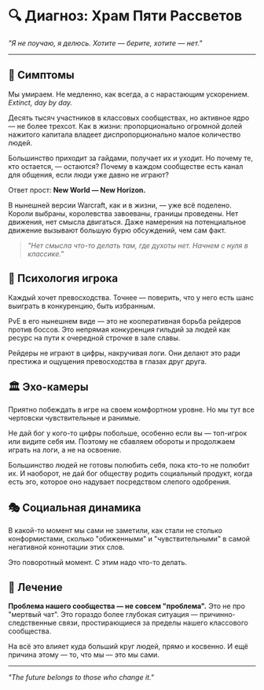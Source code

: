 # 🔍 Диагноз: Храм Пяти Рассветов

*"Я не поучаю, я делюсь. Хотите — берите, хотите — нет."*

---

## 🏥 Симптомы

Мы умираем. Не медленно, как всегда, а с нарастающим ускорением. *Extinct, day by day.*

Десять тысяч участников в классовых сообществах, но активное ядро — не более трехсот. Как в жизни: пропорционально огромной долей нажитого капитала владеет диспропорционально малое количество людей.

Большинство приходит за гайдами, получает их и уходит. Но почему те, кто остается, — остаются? Почему в каждом сообществе есть канал для общения, если люди уже давно не играют?

Ответ прост: **New World — New Horizon.**

В нынешней версии Warcraft, как и в жизни, — уже всё поделено. Короли выбраны, королевства завоеваны, границы проведены. Нет движения, нет смысла двигаться. Даже намерения на потенциальное движение вызывают большую бурю обсуждений, чем сам факт.

> *"Нет смысла что-то делать там, где духоты нет. Начнем с нуля в классике."*

## 🧠 Психология игрока

Каждый хочет превосходства. Точнее — поверить, что у него есть шанс выиграть в конкуренцию, быть избранным.

PvE в его нынешнем виде — это не кооперативная борьба рейдеров против боссов. Это непрямая конкуренция гильдий за людей как ресурс на пути к очередной строчке в зале славы.

Рейдеры не играют в цифры, накручивая логи. Они делают это ради престижа и ощущения превосходства в глазах друг друга.

## 🏛️ Эхо-камеры

Приятно побеждать в игре на своем комфортном уровне. Но мы тут все чертовски чувствительные и ранимые.

Не дай бог у кого-то цифры побольше, особенно если вы — топ-игрок или видите себя им. Поэтому не сбавляем обороты и продолжаем играть на логи, а не на освоение.

Большинство людей не готовы полюбить себя, пока кто-то не полюбит их. И наоборот, не дай бог обществу родить социальный продукт, когда есть эго, которое оно надувает посредством слепого одобрения.

## 🎭 Социальная динамика

В какой-то момент мы сами не заметили, как стали не столько конформистами, сколько "обиженными" и "чувствительными" в самой негативной коннотации этих слов.

Это поворотный момент. С этим надо что-то делать.

## 💊 Лечение

**Проблема нашего сообщества — не совсем "проблема".** Это не про "мертвый чат". Это гораздо более глубокая ситуация — причинно-следственные связи, простирающиеся за пределы нашего классового сообщества.

На всё это влияет куда больший круг людей, прямо и косвенно. И ещё причина этому — то, что мы — это мы сами.

---

*"The future belongs to those who change it."* 